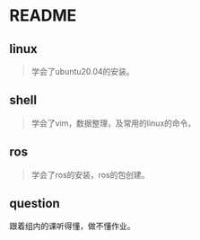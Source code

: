 # README
## linux
>学会了ubuntu20.04的安装。

## shell
> 学会了vim，数据整理，及常用的linux的命令。

## ros
> 学会了ros的安装，ros的包创建。

## question
跟着组内的课听得懂，做不懂作业。

